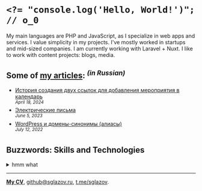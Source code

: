 # `<?= "console.log('Hello, World!')"; // o_0`
My main languages are PHP and JavaScript, as I specialize in web apps and services. I value simplicity in my projects. I've mostly worked in startups and mid-sized companies. I am currently working with Laravel + Nuxt. I like to work with content projects: blogs, media.

## Some of [my articles](https://sglazov.ru/notes/): <sup>_(in Russian)_</sup>

* [История создания двух ссылок для добавления мероприятия в календарь](https://sglazov.ru/notes/add-to-calendar/) <br />
<sup>_April 18, 2024_</sup>
* [Электрические письма](https://sglazov.ru/notes/emails/) <br />
<sup>_June 5, 2023_</sup>
* [WordPress и домены-синонимы (алиасы)](https://sglazov.ru/notes/wordpress-domains/) <br />
<sup>_July 12, 2022_</sup>


## Buzzwords: Skills and Technologies
<details>
  <summary>hmm what</summary>

  Reg.ru, phpMyAdmin, CSS, HTML, Apache, CloudPayments API, Git, Gulp, Docker, Blade, styled-components, Shell, Less, Vue, Deployer.php, Bitbucket, GitLab, Markdown, Sketch, Nginx, Eleventy (11ty), Eloquent ORM, GitHub Actions, TimeWeb, Laravel Nova, Nuxt, GitHub, Makefile, Photoshop, Tailwind, webpack, SCSS, Zeplin, Grunt, Cypress, Bootstrap, Stylus, jQuery, Composer, SEO, PostCSS, MAMP, Nunjucks, Pug (Jade), Tinkoff API, HTTPie, Vite, PHP, Accessibility (a11y), JavaScript, БЭМ, MySQL, Figma, ispmanager, Shop-Script, React, WordPress, Livewire, Laravel, SVG, Flarum.
</details>

----
[**My CV**](https://sglazov.ru/cv/), [github@sglazov.ru](mailto:github@sglazov.ru), [t.me/sglazov](https://t.me/sglazov).
